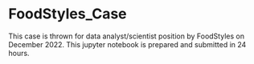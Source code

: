 # FoodStyles_Case
This case is thrown for data analyst/scientist position by FoodStyles on December 2022. 
This jupyter notebook is prepared and submitted in 24 hours.
